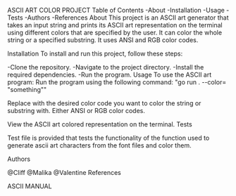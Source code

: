 ASCII ART COLOR PROJECT
Table of Contents
-About
-Installation
-Usage
-Tests
-Authors
-References
About
This project is an ASCII art generator that takes an input string and prints its ASCII art representation on the terminal using different colors that are specified by the user. It can color the whole string or a specified substring. It uses ANSI and RGB color codes.

Installation
To install and run this project, follow these steps:

-Clone the repository.
-Navigate to the project directory.
-Install the required dependencies.
-Run the program.
Usage
To use the ASCII art program:
Run the program using the following command: "go run . --color=<color> <substring to be colored> "something""

Replace <color> with the desired color code you want to color the string or substring with. Either ANSI or RGB color codes.

View the ASCII art colored representation on the terminal.
Tests

Test file is provided that tests the functionality of the function used to generate ascii art characters from the font files and color them.

Authors

@Cliff 
@Malika 
@Valentine 
References

ASCII MANUAL
